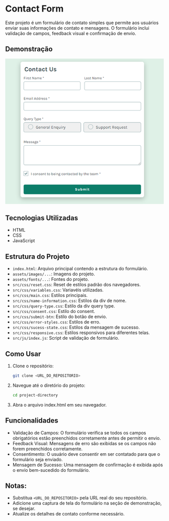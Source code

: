 # Contact Form

Este projeto é um formulário de contato simples que permite aos usuários enviar suas informações de contato e mensagens. O formulário inclui validação de campos, feedback visual e confirmação de envio.

## Demonstração

![alt text](assets/images/image.png)

## Tecnologias Utilizadas

- HTML
- CSS
- JavaScript

## Estrutura do Projeto

- `index.html`: Arquivo principal contendo a estrutura do formulário.
- `assets/images/...`: Imagens do projeto.
- `assets/fonts/...`: Fontes do projeto.
- `src/css/reset.css`: Reset de estilos padrão dos navegadores.
- `src/css/variables.css`: Variavéis utilizadas. 
- `src/css/main.css`: Estilos principais.
- `src/css/name-information.css`: Estilos da div de nome.
- `src/css/query-type.css`: Estilo da div query type.
- `src/css/consent.css`: Estilo do consent.
- `src/css/submit-btn`: Estilo do botão de envio.
- `src/css/error-styles.css`: Estilos de erro.
- `src/css/sucess-state.css`: Estilos da mensagem de sucesso.
- `src/css/responsive.css`: Estilos responsivos para diferentes telas.
- `src/js/index.js`: Script de validação de formulário.

## Como Usar

1. Clone o repositório:
   ```bash
   git clone <URL_DO_REPOSITORIO>

2. Navegue até o diretório do projeto:
    ```bash
    cd project-directory

3. Abra o arquivo index.html em seu navegador.

## Funcionalidades

- Validação de Campos: O formulário verifica se todos os campos obrigatórios estão preenchidos corretamente antes de permitir o envio.
- Feedback Visual: Mensagens de erro são exibidas se os campos não forem preenchidos corretamente.
- Consentimento: O usuário deve consentir em ser contatado para que o formulário seja enviado.
- Mensagem de Sucesso: Uma mensagem de confirmação é exibida após o envio bem-sucedido do formulário.

## Notas:
- Substitua `<URL_DO_REPOSITORIO>` pela URL real do seu repositório.
- Adicione uma captura de tela do formulário na seção de demonstração, se desejar.
- Atualize os detalhes de contato conforme necessário.